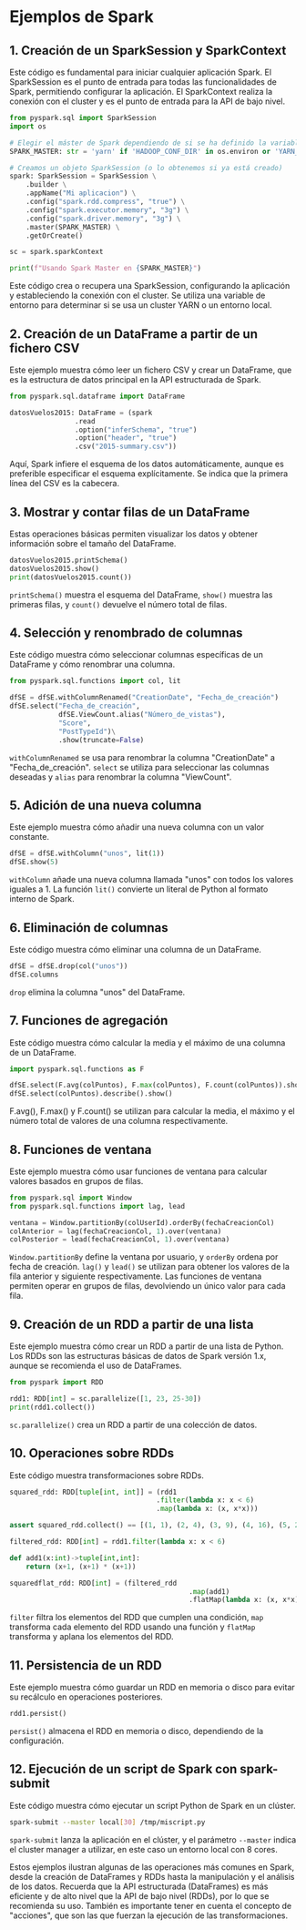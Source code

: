 # Ejemplos de Spark

## 1. Creación de un SparkSession y SparkContext

Este código es fundamental para iniciar cualquier aplicación Spark. El SparkSession es el punto de entrada para todas las funcionalidades de Spark, permitiendo configurar la aplicación. El SparkContext realiza la conexión con el cluster y es el punto de entrada para la API de bajo nivel.

```python
from pyspark.sql import SparkSession
import os

# Elegir el máster de Spark dependiendo de si se ha definido la variable de entorno HADOOP_CONF_DIR o YARN_CONF_DIR
SPARK_MASTER: str = 'yarn' if 'HADOOP_CONF_DIR' in os.environ or 'YARN_CONF_DIR' in os.environ else 'local[*]'

# Creamos un objeto SparkSession (o lo obtenemos si ya está creado)
spark: SparkSession = SparkSession \
    .builder \
    .appName("Mi aplicacion") \
    .config("spark.rdd.compress", "true") \
    .config("spark.executor.memory", "3g") \
    .config("spark.driver.memory", "3g") \
    .master(SPARK_MASTER) \
    .getOrCreate()

sc = spark.sparkContext

print(f"Usando Spark Master en {SPARK_MASTER}")
```

Este código crea o recupera una SparkSession, configurando la aplicación y estableciendo la conexión con el cluster. Se utiliza una variable de entorno para determinar si se usa un cluster YARN o un entorno local.

## 2. Creación de un DataFrame a partir de un fichero CSV

Este ejemplo muestra cómo leer un fichero CSV y crear un DataFrame, que es la estructura de datos principal en la API estructurada de Spark.

```python
from pyspark.sql.dataframe import DataFrame

datosVuelos2015: DataFrame = (spark
                .read
                .option("inferSchema", "true")
                .option("header", "true")
                .csv("2015-summary.csv"))
```

Aquí, Spark infiere el esquema de los datos automáticamente, aunque es preferible especificar el esquema explícitamente. Se indica que la primera línea del CSV es la cabecera.

## 3. Mostrar y contar filas de un DataFrame

Estas operaciones básicas permiten visualizar los datos y obtener información sobre el tamaño del DataFrame.

```python
datosVuelos2015.printSchema()
datosVuelos2015.show()
print(datosVuelos2015.count())
```

`printSchema()` muestra el esquema del DataFrame, `show()` muestra las primeras filas, y `count()` devuelve el número total de filas.

## 4. Selección y renombrado de columnas

Este código muestra cómo seleccionar columnas específicas de un DataFrame y cómo renombrar una columna.

```python
from pyspark.sql.functions import col, lit

dfSE = dfSE.withColumnRenamed("CreationDate", "Fecha_de_creación")
dfSE.select("Fecha_de_creación",
            dfSE.ViewCount.alias("Número_de_vistas"),
            "Score",
            "PostTypeId")\
            .show(truncate=False)
```

`withColumnRenamed` se usa para renombrar la columna "CreationDate" a "Fecha_de_creación". `select` se utiliza para seleccionar las columnas deseadas y `alias` para renombrar la columna "ViewCount".

## 5. Adición de una nueva columna

Este ejemplo muestra cómo añadir una nueva columna con un valor constante.

```python
dfSE = dfSE.withColumn("unos", lit(1))
dfSE.show(5)
```

`withColumn` añade una nueva columna llamada "unos" con todos los valores iguales a 1. La función `lit()` convierte un literal de Python al formato interno de Spark.

## 6. Eliminación de columnas

Este código muestra cómo eliminar una columna de un DataFrame.

```python
dfSE = dfSE.drop(col("unos"))
dfSE.columns
```

`drop` elimina la columna "unos" del DataFrame.

## 7. Funciones de agregación

Este código muestra cómo calcular la media y el máximo de una columna de un DataFrame.

```python
import pyspark.sql.functions as F

dfSE.select(F.avg(colPuntos), F.max(colPuntos), F.count(colPuntos)).show()
dfSE.select(colPuntos).describe().show()
```

F.avg(), F.max() y F.count() se utilizan para calcular la media, el máximo y el número total de valores de una columna respectivamente.

## 8. Funciones de ventana

Este ejemplo muestra cómo usar funciones de ventana para calcular valores basados en grupos de filas.

```python
from pyspark.sql import Window
from pyspark.sql.functions import lag, lead

ventana = Window.partitionBy(colUserId).orderBy(fechaCreacionCol)
colAnterior = lag(fechaCreacionCol, 1).over(ventana)
colPosterior = lead(fechaCreacionCol, 1).over(ventana)
```

`Window.partitionBy` define la ventana por usuario, y `orderBy` ordena por fecha de creación. `lag()` y `lead()` se utilizan para obtener los valores de la fila anterior y siguiente respectivamente. Las funciones de ventana permiten operar en grupos de filas, devolviendo un único valor para cada fila.

## 9. Creación de un RDD a partir de una lista

Este ejemplo muestra cómo crear un RDD a partir de una lista de Python. Los RDDs son las estructuras básicas de datos de Spark versión 1.x, aunque se recomienda el uso de DataFrames.

```python
from pyspark import RDD

rdd1: RDD[int] = sc.parallelize([1, 23, 25-30])
print(rdd1.collect())
```

`sc.parallelize()` crea un RDD a partir de una colección de datos.

## 10. Operaciones sobre RDDs

Este código muestra transformaciones sobre RDDs.

```python
squared_rdd: RDD[tuple[int, int]] = (rdd1
                                    .filter(lambda x: x < 6)
                                    .map(lambda x: (x, x*x)))

assert squared_rdd.collect() == [(1, 1), (2, 4), (3, 9), (4, 16), (5, 25)]

filtered_rdd: RDD[int] = rdd1.filter(lambda x: x < 6)

def add1(x:int)->tuple[int,int]:
    return (x+1, (x+1) * (x+1))

squaredflat_rdd: RDD[int] = (filtered_rdd
                                            .map(add1)
                                            .flatMap(lambda x: (x, x*x))) # Da la salida en forma de lista
```

`filter` filtra los elementos del RDD que cumplen una condición, `map` transforma cada elemento del RDD usando una función y `flatMap` transforma y aplana los elementos del RDD.

## 11. Persistencia de un RDD

Este ejemplo muestra cómo guardar un RDD en memoria o disco para evitar su recálculo en operaciones posteriores.

```python
rdd1.persist()
```

`persist()` almacena el RDD en memoria o disco, dependiendo de la configuración.

## 12. Ejecución de un script de Spark con spark-submit

Este código muestra cómo ejecutar un script Python de Spark en un clúster.

```bash
spark-submit --master local[30] /tmp/miscript.py
```

`spark-submit` lanza la aplicación en el clúster, y el parámetro `--master` indica el cluster manager a utilizar, en este caso un entorno local con 8 cores.

Estos ejemplos ilustran algunas de las operaciones más comunes en Spark, desde la creación de DataFrames y RDDs hasta la manipulación y el análisis de los datos. Recuerda que la API estructurada (DataFrames) es más eficiente y de alto nivel que la API de bajo nivel (RDDs), por lo que se recomienda su uso. También es importante tener en cuenta el concepto de "acciones", que son las que fuerzan la ejecución de las transformaciones.